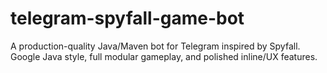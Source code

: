 # telegram-spyfall-game-bot
A production-quality Java/Maven bot for Telegram inspired by Spyfall. Google Java style, full modular gameplay, and polished inline/UX features.
